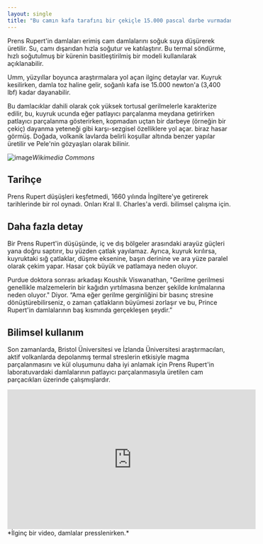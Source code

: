 ```yaml
---
layout: single
title: "Bu camın kafa tarafını bir çekiçle 15.000 pascal darbe vurmadan kıramazsınız: Prens Rupert'in damlaları"
---
```

Prens Rupert'in damlaları erimiş cam damlalarını soğuk suya düşürerek üretilir. Su, camı dışarıdan hızla soğutur ve katılaştırır. Bu termal söndürme, hızlı soğutulmuş bir kürenin basitleştirilmiş bir modeli kullanılarak açıklanabilir.

Umm, yüzyıllar boyunca araştırmalara yol açan ilginç detaylar var. Kuyruk kesilirken, damla toz haline gelir, soğanlı kafa ise 15.000 newton'a (3,400 lbf) kadar dayanabilir.

Bu damlacıklar dahili olarak çok yüksek tortusal gerilmelerle karakterize edilir, bu, kuyruk ucunda eğer patlayıcı parçalanma meydana getirirken patlayıcı parçalanma gösterirken, kopmadan uçtan bir darbeye (örneğin bir çekiç) dayanma yeteneği gibi karşı-sezgisel özelliklere yol açar. biraz hasar görmüş. Doğada, volkanik lavlarda belirli koşullar altında benzer yapılar üretilir ve Pele'nin gözyaşları olarak bilinir.

![image](https://upload.wikimedia.org/wikipedia/commons/7/76/Prince_Ruperts_drops.jpg)*Wikimedia Commons*

<script async src="//pagead2.googlesyndication.com/pagead/js/adsbygoogle.js"></script>
<ins class="adsbygoogle"
     style="display:block; text-align:center;"
     data-ad-layout="in-article"
     data-ad-format="fluid"
     data-ad-client="ca-pub-7868661326160958"
     data-ad-slot="3072558811"></ins>
<script>
     (adsbygoogle = window.adsbygoogle || []).push({});
</script>

Tarihçe
-
Prens Rupert düşüşleri keşfetmedi, 1660 yılında İngiltere'ye getirerek tarihlerinde bir rol oynadı. Onları Kral II. Charles'a verdi. bilimsel çalışma için.

Daha fazla detay
-
Bir Prens Rupert'in düşüşünde, iç ve dış bölgeler arasındaki arayüz güçleri yana doğru saptırır, bu yüzden çatlak yayılamaz. Ayrıca, kuyruk kırılırsa, kuyruktaki sığ çatlaklar, düşme eksenine, başın derinine ve ara yüze paralel olarak çekim yapar. Hasar çok büyük ve patlamaya neden oluyor.

Purdue doktora sonrası arkadaşı Koushik Viswanathan, "Gerilme gerilmesi genellikle malzemelerin bir kağıdın yırtılmasına benzer şekilde kırılmalarına neden oluyor." Diyor. “Ama eğer gerilme gerginliğini bir basınç stresine dönüştürebilirseniz, o zaman çatlakların büyümesi zorlaşır ve bu, Prince Rupert'in damlalarının baş kısmında gerçekleşen şeydir.”

Bilimsel kullanım
-
Son zamanlarda, Bristol Üniversitesi ve İzlanda Üniversitesi araştırmacıları, aktif volkanlarda depolanmış termal streslerin etkisiyle magma parçalanmasını ve kül oluşumunu daha iyi anlamak için Prens Rupert'in laboratuvardaki damlalarının patlayıcı parçalanmasıyla üretilen cam parçacıkları üzerinde çalışmışlardır.

<iframe width="560" height="315" src="https://www.youtube.com/embed/SrLfShIPYko" frameborder="0" allow="accelerometer; autoplay; encrypted-media; gyroscope; picture-in-picture" allowfullscreen></iframe>*İlginç bir video, damlalar presslenirken.*
